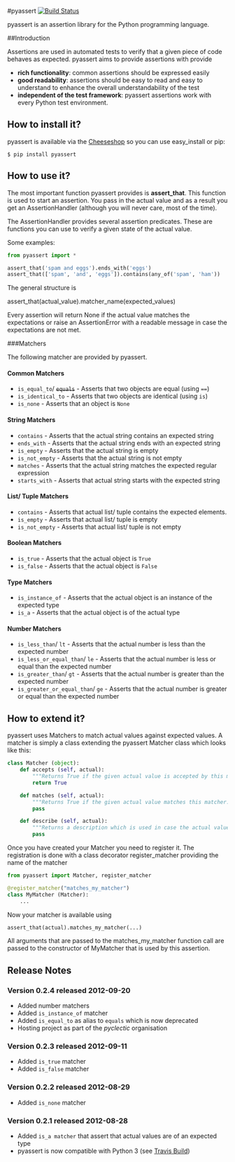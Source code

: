 
#pyassert [![Build Status](https://secure.travis-ci.org/halimath/pyassert.png?branch=master)](http://travis-ci.org/halimath/pyassert)

pyassert is an assertion library for the Python programming language. 

##Introduction

Assertions are used in automated tests to verify that a given piece of code behaves as expected. pyassert aims to provide assertions with provide

* **rich functionality**: common assertions should be expressed easily
* **good readability**: assertions should be easy to read and easy to understand to enhance the overall understandability of the test
* **independent of the test framework**: pyassert assertions work with every Python test environment.

## How to install it?

pyassert is available via the [Cheeseshop](http://pypi.python.org/pypi/pyassert/) so you can use easy_install or pip:

    $ pip install pyassert

## How to use it?

The most important function pyassert provides is **assert_that**. This function is used to start an assertion. You pass
in the actual value and as a result you get an AssertionHandler (although you will never care, most of the time).

The AssertionHandler provides several assertion predicates. These are functions you can use to verify a given state
of the actual value.

Some examples:

```python
from pyassert import *

assert_that('spam and eggs').ends_with('eggs')
assert_that(['spam', 'and', 'eggs']).contains(any_of('spam', 'ham'))
```

The general structure is

   assert_that(actual_value).matcher_name(expected_values)

Every assertion will return None if the actual value matches the expectations or raise an AssertionError with a
readable message in case the expectations are not met.

###Matchers

The following matcher are provided by pyassert.

#### Common Matchers
* `is_equal_to`/ ~~`equals`~~ - Asserts that two objects are equal (using `==`)
* `is_identical_to` - Asserts that two objects are identical (using `is`)
* `is_none` - Asserts that an object is `None`

#### String Matchers
* `contains` - Asserts that the actual string contains an expected string
* `ends_with` - Asserts that the actual string ends with an expected string
* `is_empty` - Asserts that the actual string is empty
* `is_not_empty` - Asserts that the actual string is not empty
* `matches` - Asserts that the actual string matches the expected regular expression
* `starts_with` - Asserts that actual string starts with the expected string

#### List/ Tuple Matchers
* `contains` - Asserts that actual list/ tuple contains the expected elements.
* `is_empty` - Asserts that actual list/ tuple is empty
* `is_not_empty` - Asserts that actual list/ tuple is not empty

#### Boolean Matchers
* `is_true` - Asserts that the actual object is `True`
* `is_false` - Asserts that the actual object is `False`

#### Type Matchers
* `is_instance_of` - Asserts that the actual object is an instance of the expected type
* `is_a` - Asserts that the actual object is of the actual type

#### Number Matchers
* `is_less_than`/ `lt` - Asserts that the actual number is less than the expected number
* `is_less_or_equal_than`/ `le` - Asserts that the actual number is less or equal than the expected number
* `is_greater_than`/ `gt` - Asserts that the actual number is greater than the expected number
* `is_greater_or_equal_than`/ `ge` - Asserts that the actual number is greater or equal than the expected number


## How to extend it?

pyassert uses Matchers to match actual values against expected values. A matcher is simply a
class extending the pyassert Matcher class which looks like this:

```python
class Matcher (object):
    def accepts (self, actual):
        """Returns True if the given actual value is accepted by this matcher."""
        return True

    def matches (self, actual):
        """Returns True if the given actual value matches this matcher. Returns False otherwise"""
        pass

    def describe (self, actual):
        """Returns a description which is used in case the actual value did not match this matcher's expectation."""
        pass
```

Once you have created your Matcher you need to register it. The registration is done with
a class decorator register_matcher providing the name of the matcher


```python
from pyassert import Matcher, register_matcher

@register_matcher("matches_my_matcher")
class MyMatcher (Matcher):
    ...
```

Now your matcher is available using


```python
assert_that(actual).matches_my_matcher(...)
```

All arguments that are passed to the matches_my_matcher function call are passed to the constructor of MyMatcher that is used by this assertion.

## Release Notes

### Version 0.2.4 released 2012-09-20
* Added number matchers
* Added `is_instance_of` matcher
* Added `is_equal_to` as alias to `equals` which is now deprecated
* Hosting project as part of the *pyclectic* organisation

### Version 0.2.3 released 2012-09-11
* Added `is_true` matcher
* Added `is_false` matcher

### Version 0.2.2 released 2012-08-29
* Added `is_none` matcher

### Version 0.2.1 released 2012-08-28
* Added `is_a matcher` that assert that actual values are of an expected type
* pyassert is now compatible with Python 3 (see [Travis Build](http://travis-ci.org/#!/halimath/pyassert))
